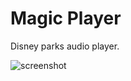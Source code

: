 # Magic Player

Disney parks audio player.

![screenshot](https://raw.githubusercontent.com/atfinke/Magic-Player/master/screenshot.png)
